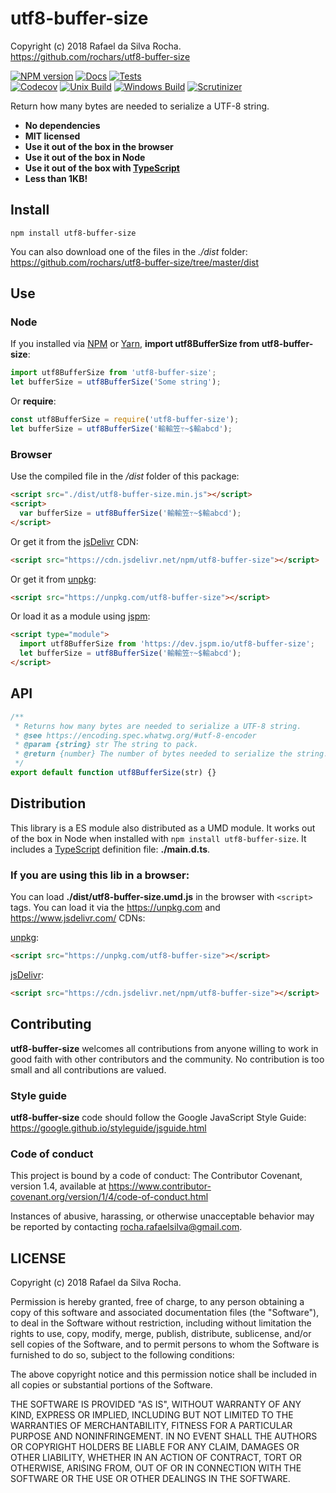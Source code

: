 # utf8-buffer-size
Copyright (c) 2018 Rafael da Silva Rocha.  
https://github.com/rochars/utf8-buffer-size

[![NPM version](https://img.shields.io/npm/v/utf8-buffer-size.svg?style=for-the-badge)](https://www.npmjs.com/package/utf8-buffer-size) [![Docs](https://img.shields.io/badge/docs-online-blue.svg?style=for-the-badge)](https://rochars.github.io/utf8-buffer-size/) [![Tests](https://img.shields.io/badge/tests-online-blue.svg?style=for-the-badge)](https://rawgit.com/rochars/utf8-buffer-size/master/test/browser.html)  
[![Codecov](https://img.shields.io/codecov/c/github/rochars/utf8-buffer-size.svg?style=flat-square)](https://codecov.io/gh/rochars/utf8-buffer-size) [![Unix Build](https://img.shields.io/travis/rochars/utf8-buffer-size.svg?style=flat-square)](https://travis-ci.org/rochars/utf8-buffer-size) [![Windows Build](https://img.shields.io/appveyor/ci/rochars/utf8-buffer-size.svg?style=flat-square&logo=appveyor)](https://ci.appveyor.com/project/rochars/utf8-buffer-size) [![Scrutinizer](https://img.shields.io/scrutinizer/g/rochars/utf8-buffer-size.svg?style=flat-square&logo=scrutinizer)](https://scrutinizer-ci.com/g/rochars/utf8-buffer-size/)

Return how many bytes are needed to serialize a UTF-8 string.

- **No dependencies**
- **MIT licensed**
- **Use it out of the box in the browser**
- **Use it out of the box in Node**
- **Use it out of the box with [TypeScript](https://www.typescriptlang.org/)**
- **Less than 1KB!**

## Install
```
npm install utf8-buffer-size
```

You can also download one of the files in the *./dist* folder:  
https://github.com/rochars/utf8-buffer-size/tree/master/dist

## Use

### Node
If you installed via [NPM](https://www.npmjs.com/) or [Yarn](https://yarnpkg.com), **import utf8BufferSize from utf8-buffer-size**:
```javascript
import utf8BufferSize from 'utf8-buffer-size';
let bufferSize = utf8BufferSize('Some string');
```

Or **require**:
```javascript
const utf8BufferSize = require('utf8-buffer-size');
let bufferSize = utf8BufferSize('輸輸笠߹~$輸abcd');
```

### Browser
Use the compiled file in the */dist* folder of this package:
```html
<script src="./dist/utf8-buffer-size.min.js"></script>
<script>
  var bufferSize = utf8BufferSize('輸輸笠߹~$輸abcd');
</script>
```

Or get it from the [jsDelivr](https://cdn.jsdelivr.net/npm/utf8-buffer-size) CDN:
```html
<script src="https://cdn.jsdelivr.net/npm/utf8-buffer-size"></script>
```

Or get it from [unpkg](https://unpkg.com/utf8-buffer-size):
```html
<script src="https://unpkg.com/utf8-buffer-size"></script>
```

Or load it as a module using [jspm](https://jspm.io):
```html
<script type="module">
  import utf8BufferSize from 'https://dev.jspm.io/utf8-buffer-size';
  let bufferSize = utf8BufferSize('輸輸笠߹~$輸abcd');
</script>
```

## API
```javascript
/**
 * Returns how many bytes are needed to serialize a UTF-8 string.
 * @see https://encoding.spec.whatwg.org/#utf-8-encoder
 * @param {string} str The string to pack.
 * @return {number} The number of bytes needed to serialize the string.
 */
export default function utf8BufferSize(str) {}
```

## Distribution
This library is a ES module also distributed as a UMD module. It works out of the box in Node when installed with ```npm install utf8-buffer-size```. It includes a [TypeScript](https://www.typescriptlang.org/) definition file: **./main.d.ts**.

### If you are using this lib in a browser:

You can load **./dist/utf8-buffer-size.umd.js** in the browser with ```<script>``` tags. You can load it via the https://unpkg.com and https://www.jsdelivr.com/ CDNs:

[unpkg](https://unpkg.com/utf8-buffer-size):
```html
<script src="https://unpkg.com/utf8-buffer-size"></script>
```

[jsDelivr](https://cdn.jsdelivr.net/npm/utf8-buffer-size):
```html
<script src="https://cdn.jsdelivr.net/npm/utf8-buffer-size"></script>
```

## Contributing
**utf8-buffer-size** welcomes all contributions from anyone willing to work in good faith with other contributors and the community. No contribution is too small and all contributions are valued.

### Style guide
**utf8-buffer-size** code should follow the Google JavaScript Style Guide:  
https://google.github.io/styleguide/jsguide.html

### Code of conduct
This project is bound by a code of conduct: The Contributor Covenant, version 1.4, available at https://www.contributor-covenant.org/version/1/4/code-of-conduct.html

Instances of abusive, harassing, or otherwise unacceptable behavior may be reported by contacting rocha.rafaelsilva@gmail.com.

## LICENSE
Copyright (c) 2018 Rafael da Silva Rocha.

Permission is hereby granted, free of charge, to any person obtaining
a copy of this software and associated documentation files (the
"Software"), to deal in the Software without restriction, including
without limitation the rights to use, copy, modify, merge, publish,
distribute, sublicense, and/or sell copies of the Software, and to
permit persons to whom the Software is furnished to do so, subject to
the following conditions:

The above copyright notice and this permission notice shall be
included in all copies or substantial portions of the Software.

THE SOFTWARE IS PROVIDED "AS IS", WITHOUT WARRANTY OF ANY KIND,
EXPRESS OR IMPLIED, INCLUDING BUT NOT LIMITED TO THE WARRANTIES OF
MERCHANTABILITY, FITNESS FOR A PARTICULAR PURPOSE AND
NONINFRINGEMENT. IN NO EVENT SHALL THE AUTHORS OR COPYRIGHT HOLDERS BE
LIABLE FOR ANY CLAIM, DAMAGES OR OTHER LIABILITY, WHETHER IN AN ACTION
OF CONTRACT, TORT OR OTHERWISE, ARISING FROM, OUT OF OR IN CONNECTION
WITH THE SOFTWARE OR THE USE OR OTHER DEALINGS IN THE SOFTWARE.
